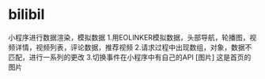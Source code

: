 # bilibil
小程序进行数据渲染，模拟数据
1.用EOLINKER模拟数据，头部导航，轮播图，视频详情，视频列表，评论数据，推荐视频
2.请求过程中出现数组，对象，数据不匹配，进行一系列的更改
3.切换事件在小程序中有自己的API
[图片]
这是首页的图片
